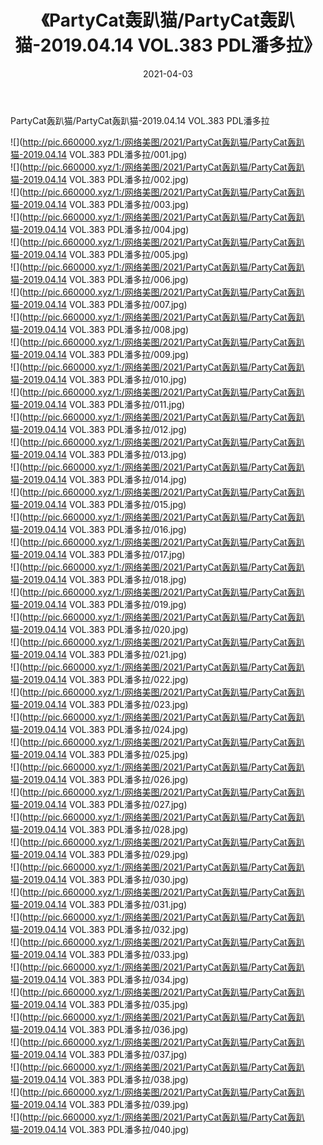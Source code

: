 ﻿---
layout: post
title:  《PartyCat轰趴猫/PartyCat轰趴猫-2019.04.14 VOL.383 PDL潘多拉》
date:   2021-04-03
img: http://pic.660000.xyz/1:/网络美图/2021/PartyCat轰趴猫/PartyCat轰趴猫-2019.04.14 VOL.383 PDL潘多拉/000.jpg
categories: [美女, 清纯, 唯美]
---

PartyCat轰趴猫/PartyCat轰趴猫-2019.04.14 VOL.383 PDL潘多拉

 ![](http://pic.660000.xyz/1:/网络美图/2021/PartyCat轰趴猫/PartyCat轰趴猫-2019.04.14 VOL.383 PDL潘多拉/001.jpg) <br>![](http://pic.660000.xyz/1:/网络美图/2021/PartyCat轰趴猫/PartyCat轰趴猫-2019.04.14 VOL.383 PDL潘多拉/002.jpg) <br>![](http://pic.660000.xyz/1:/网络美图/2021/PartyCat轰趴猫/PartyCat轰趴猫-2019.04.14 VOL.383 PDL潘多拉/003.jpg) <br>![](http://pic.660000.xyz/1:/网络美图/2021/PartyCat轰趴猫/PartyCat轰趴猫-2019.04.14 VOL.383 PDL潘多拉/004.jpg) <br>![](http://pic.660000.xyz/1:/网络美图/2021/PartyCat轰趴猫/PartyCat轰趴猫-2019.04.14 VOL.383 PDL潘多拉/005.jpg) <br>![](http://pic.660000.xyz/1:/网络美图/2021/PartyCat轰趴猫/PartyCat轰趴猫-2019.04.14 VOL.383 PDL潘多拉/006.jpg) <br>![](http://pic.660000.xyz/1:/网络美图/2021/PartyCat轰趴猫/PartyCat轰趴猫-2019.04.14 VOL.383 PDL潘多拉/007.jpg) <br>![](http://pic.660000.xyz/1:/网络美图/2021/PartyCat轰趴猫/PartyCat轰趴猫-2019.04.14 VOL.383 PDL潘多拉/008.jpg) <br>![](http://pic.660000.xyz/1:/网络美图/2021/PartyCat轰趴猫/PartyCat轰趴猫-2019.04.14 VOL.383 PDL潘多拉/009.jpg) <br>![](http://pic.660000.xyz/1:/网络美图/2021/PartyCat轰趴猫/PartyCat轰趴猫-2019.04.14 VOL.383 PDL潘多拉/010.jpg) <br>![](http://pic.660000.xyz/1:/网络美图/2021/PartyCat轰趴猫/PartyCat轰趴猫-2019.04.14 VOL.383 PDL潘多拉/011.jpg) <br>![](http://pic.660000.xyz/1:/网络美图/2021/PartyCat轰趴猫/PartyCat轰趴猫-2019.04.14 VOL.383 PDL潘多拉/012.jpg) <br>![](http://pic.660000.xyz/1:/网络美图/2021/PartyCat轰趴猫/PartyCat轰趴猫-2019.04.14 VOL.383 PDL潘多拉/013.jpg) <br>![](http://pic.660000.xyz/1:/网络美图/2021/PartyCat轰趴猫/PartyCat轰趴猫-2019.04.14 VOL.383 PDL潘多拉/014.jpg) <br>![](http://pic.660000.xyz/1:/网络美图/2021/PartyCat轰趴猫/PartyCat轰趴猫-2019.04.14 VOL.383 PDL潘多拉/015.jpg) <br>![](http://pic.660000.xyz/1:/网络美图/2021/PartyCat轰趴猫/PartyCat轰趴猫-2019.04.14 VOL.383 PDL潘多拉/016.jpg) <br>![](http://pic.660000.xyz/1:/网络美图/2021/PartyCat轰趴猫/PartyCat轰趴猫-2019.04.14 VOL.383 PDL潘多拉/017.jpg) <br>![](http://pic.660000.xyz/1:/网络美图/2021/PartyCat轰趴猫/PartyCat轰趴猫-2019.04.14 VOL.383 PDL潘多拉/018.jpg) <br>![](http://pic.660000.xyz/1:/网络美图/2021/PartyCat轰趴猫/PartyCat轰趴猫-2019.04.14 VOL.383 PDL潘多拉/019.jpg) <br>![](http://pic.660000.xyz/1:/网络美图/2021/PartyCat轰趴猫/PartyCat轰趴猫-2019.04.14 VOL.383 PDL潘多拉/020.jpg) <br>![](http://pic.660000.xyz/1:/网络美图/2021/PartyCat轰趴猫/PartyCat轰趴猫-2019.04.14 VOL.383 PDL潘多拉/021.jpg) <br>![](http://pic.660000.xyz/1:/网络美图/2021/PartyCat轰趴猫/PartyCat轰趴猫-2019.04.14 VOL.383 PDL潘多拉/022.jpg) <br>![](http://pic.660000.xyz/1:/网络美图/2021/PartyCat轰趴猫/PartyCat轰趴猫-2019.04.14 VOL.383 PDL潘多拉/023.jpg) <br>![](http://pic.660000.xyz/1:/网络美图/2021/PartyCat轰趴猫/PartyCat轰趴猫-2019.04.14 VOL.383 PDL潘多拉/024.jpg) <br>![](http://pic.660000.xyz/1:/网络美图/2021/PartyCat轰趴猫/PartyCat轰趴猫-2019.04.14 VOL.383 PDL潘多拉/025.jpg) <br>![](http://pic.660000.xyz/1:/网络美图/2021/PartyCat轰趴猫/PartyCat轰趴猫-2019.04.14 VOL.383 PDL潘多拉/026.jpg) <br>![](http://pic.660000.xyz/1:/网络美图/2021/PartyCat轰趴猫/PartyCat轰趴猫-2019.04.14 VOL.383 PDL潘多拉/027.jpg) <br>![](http://pic.660000.xyz/1:/网络美图/2021/PartyCat轰趴猫/PartyCat轰趴猫-2019.04.14 VOL.383 PDL潘多拉/028.jpg) <br>![](http://pic.660000.xyz/1:/网络美图/2021/PartyCat轰趴猫/PartyCat轰趴猫-2019.04.14 VOL.383 PDL潘多拉/029.jpg) <br>![](http://pic.660000.xyz/1:/网络美图/2021/PartyCat轰趴猫/PartyCat轰趴猫-2019.04.14 VOL.383 PDL潘多拉/030.jpg) <br>![](http://pic.660000.xyz/1:/网络美图/2021/PartyCat轰趴猫/PartyCat轰趴猫-2019.04.14 VOL.383 PDL潘多拉/031.jpg) <br>![](http://pic.660000.xyz/1:/网络美图/2021/PartyCat轰趴猫/PartyCat轰趴猫-2019.04.14 VOL.383 PDL潘多拉/032.jpg) <br>![](http://pic.660000.xyz/1:/网络美图/2021/PartyCat轰趴猫/PartyCat轰趴猫-2019.04.14 VOL.383 PDL潘多拉/033.jpg) <br>![](http://pic.660000.xyz/1:/网络美图/2021/PartyCat轰趴猫/PartyCat轰趴猫-2019.04.14 VOL.383 PDL潘多拉/034.jpg) <br>![](http://pic.660000.xyz/1:/网络美图/2021/PartyCat轰趴猫/PartyCat轰趴猫-2019.04.14 VOL.383 PDL潘多拉/035.jpg) <br>![](http://pic.660000.xyz/1:/网络美图/2021/PartyCat轰趴猫/PartyCat轰趴猫-2019.04.14 VOL.383 PDL潘多拉/036.jpg) <br>![](http://pic.660000.xyz/1:/网络美图/2021/PartyCat轰趴猫/PartyCat轰趴猫-2019.04.14 VOL.383 PDL潘多拉/037.jpg) <br>![](http://pic.660000.xyz/1:/网络美图/2021/PartyCat轰趴猫/PartyCat轰趴猫-2019.04.14 VOL.383 PDL潘多拉/038.jpg) <br>![](http://pic.660000.xyz/1:/网络美图/2021/PartyCat轰趴猫/PartyCat轰趴猫-2019.04.14 VOL.383 PDL潘多拉/039.jpg) <br>![](http://pic.660000.xyz/1:/网络美图/2021/PartyCat轰趴猫/PartyCat轰趴猫-2019.04.14 VOL.383 PDL潘多拉/040.jpg) <br>